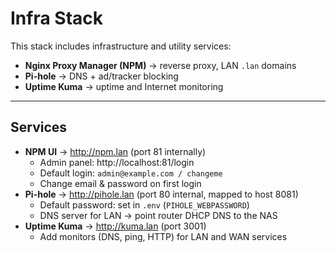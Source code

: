 # Infra Stack

This stack includes infrastructure and utility services:

- **Nginx Proxy Manager (NPM)** → reverse proxy, LAN `.lan` domains  
- **Pi-hole** → DNS + ad/tracker blocking  
- **Uptime Kuma** → uptime and Internet monitoring  

---

## Services
- **NPM UI** → http://npm.lan (port 81 internally)
  - Admin panel: http://localhost:81/login
  - Default login: `admin@example.com / changeme`  
  - Change email & password on first login  
- **Pi-hole** → http://pihole.lan (port 80 internal, mapped to host 8081)  
  - Default password: set in `.env` (`PIHOLE_WEBPASSWORD`)  
  - DNS server for LAN → point router DHCP DNS to the NAS  
- **Uptime Kuma** → http://kuma.lan (port 3001)  
  - Add monitors (DNS, ping, HTTP) for LAN and WAN services
